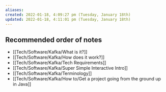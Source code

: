 ```yaml
---
aliases: 
created: 2022-01-18, 4:09:27 pm (Tuesday, January 18th)
updated: 2022-01-18, 4:11:01 pm (Tuesday, January 18th)
---
```

## Recommended order of notes
- [[Tech/Software/Kafka/What is it?]]
- [[Tech/Software/Kafka/How does it work?]]
- [[Tech/Software/Kafka/Tech Requirements]]
- [[Tech/Software/Kafka/Super Simple Interactive Intro]]
- [[Tech/Software/Kafka/Terminology]]
- [[Tech/Software/Kafka/How to/Get a project going from the ground up in Java]]